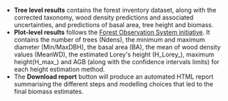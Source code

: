 * **Tree level results** contains the forest inventory dataset, along with the corrected taxonomy, wood density predictions and associated uncertainties, and predictions of basal area, tree height and biomass.
* **Plot-level results** follows the [Forest Observation System initiative](https://www.nature.com/articles/s41597-019-0196-1). It contains the number of trees (Ndens), the minimum and maximum diameter (Min/MaxDBH), the basal area (BA), the mean of wood density values (MeanWD), the estimated Lorey's height (H_Lorey_), maximum height(H_max_) and AGB (along with the confidence intervals limits) for each height estimation method. 
* The **Download report** button will produce an automated HTML report summarising the different steps and modelling choices that led to the final biomass estimates.
